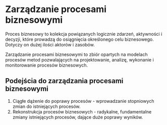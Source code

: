 # Zarządzanie procesami biznesowymi

Proces biznesowy to kolekcja powiązanych logicznie zdarzeń, aktywności i decyzji, które prowadzą do osiągnięcia określonego celu biznesowego. Dotyczy on dużej ilości aktorów i zasobów.

Zarządzanie procesami biznesowymi to zbiór opartych na modelach procesów metod pozwalających na projektowanie, analizę, wykonanie i monitorowanie procesów biznesowych.

## Podejścia do zarządzania procesami biznesowymi

1. Ciągłe dążenie do poprawy procesów - wprowadzanie stopniowych zmian do istniejących procesów.
2. Rekonstrukcja procesów biznesowych - radykalne, fundamentalne zmiany istniejących procesów, dające duże poprawy wyników.
